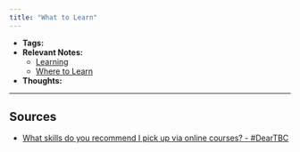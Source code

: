 ```yaml
---
title: "What to Learn"
---
```


- **Tags:** 
- **Relevant Notes:**
	- [Learning](moc/ltc.md)
	- [Where to Learn](notes/perdev/ltc/where-to-learn.md)
- **Thoughts:**



---

## Sources
- [What skills do you recommend I pick up via online courses? - #DearTBC](https://www.thebumpycareer.com/blog/2020/7/2/what-skills-do-you-recommend-i-pick-up-via-online-courses-deartbc)